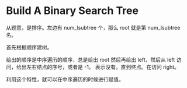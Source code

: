 # Build A Binary Search Tree

从题意，是排序。左边有 num_lsubtree 个，那么 root 就是第 num_lsubtree 名。

首先根据顺序建树。

给出的顺序是中序遍历的顺序，总是给出 root 然后再给出 left，然后从 left 访问，给出左右结点的序号，或者是 -1。 表示没有。直到终点。在访问 right。

利用这个特性，就可以在中序遍历的时候进行赋值。